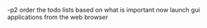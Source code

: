 -p2
order the todo lists based on what is important now
launch gui applications from the web browser
